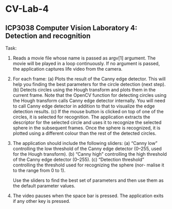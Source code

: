 CV-Lab-4
========

ICP3038 Computer Vision Laboratory 4: Detection and recognition
---------------------------------------------------------------

Task:

1. Reads a movie file whose name is passed as argv[1] argument. The movie will be played in a loop continuously. If no argument is passed, the application captures life video from the camera.

2. For each frame:
	(a) Plots the result of the Canny edge detector. This will help you finding the best parameters for the circle detection (next step).
	(b) Detects circles using the Hough transform and plots them in the current frame. Note that the OpenCV function for detecting circles using the Hough transform calls Canny edge detector internally. You will need to call Canny edge detector in addition to that to visualize the edge detection results.
	(c) If the mouse button is clicked on top of one of the circles, it is selected for recognition. The application extracts the descriptor for the selected circle and uses it to recognize the selected sphere in the subsequent frames. Once the sphere is recognized, it is plotted using a different colour than the rest of the detected circles.

3. The application should include the following sliders:
	(a) “Canny low” controlling the low threshold of the Canny edge detector (0–255, used for the Hough transform).
	(b) “Canny high” controlling the high threshold of the Canny edge detector (0–255).
	(c) “Detection threshold” controlling the threshold used for recognizing the sphere (nor- malise it to the range from 0 to 1).

	Use the sliders to find the best set of parameters and then use them as the default parameter values.

4. The video pauses when the space bar is pressed. The application exits if any other key is pressed.
